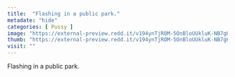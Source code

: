 ```yaml
---
title:  "Flashing in a public park."
metadate: "hide"
categories: [ Pussy ]
image: "https://external-preview.redd.it/v194ynTjROM-5OnBloUUkluK-NB7gH9UkCyXnaqv6h8.png?auto=webp&s=10a22f638df9c4a2133b2980d171d548231aa372"
thumb: "https://external-preview.redd.it/v194ynTjROM-5OnBloUUkluK-NB7gH9UkCyXnaqv6h8.png?width=640&crop=smart&auto=webp&s=562c9c42b817c122bc16ee38b16c23bb90e9efa0"
visit: ""
---
```

Flashing in a public park.
